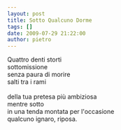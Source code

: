 ```yaml
---
layout: post
title: Sotto Qualcuno Dorme
tags: []
date: 2009-07-29 21:22:00
author: pietro
---
```

Quattro denti storti<br/>sottomissione<br/>senza paura di morire<br/>salti tra i rami<br/><br/>della tua pretesa più ambiziosa<br/>mentre sotto<br/>in una tenda montata per l'occasione<br/>qualcuno ignaro, riposa.

